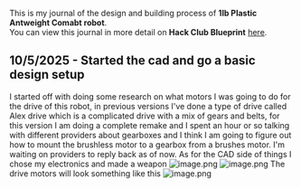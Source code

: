 <!--
  ===================    !!READ THIS NOTICE!!   ====================
  DO NOT edit this file manually. Your changes WILL BE OVERWRITTEN!
  This journal is auto generated and updated by Hack Club Blueprint.
  To edit this file, please edit your journal entries on Blueprint.
  ==================================================================
-->

This is my journal of the design and building process of **1lb Plastic Antweight Comabt robot**.  
You can view this journal in more detail on **Hack Club Blueprint** [here](https://blueprint.hackclub.com/projects/182).


## 10/5/2025 - Started the cad and go a basic design setup  

I started off with doing some research on what motors I was going to do for the drive of this robot, in previous versions I've done a type of drive called Alex drive which is a complicated drive with a mix of gears and belts, for this version I am doing a complete remake and I spent an hour or so talking with different providers about gearboxes and I think I am going to figure out how to mount the brushless motor to a gearbox from a brushes motor. I'm waiting on providers to reply back as of now. As for the CAD side of things I chose my electronics and made a weapon ![image.png](https://blueprint.hackclub.com/user-attachments/blobs/redirect/eyJfcmFpbHMiOnsiZGF0YSI6NDkxLCJwdXIiOiJibG9iX2lkIn19--a8968808ec250f1b8b11a4cd3febd594cb0d304c/image.png)
![image.png](https://blueprint.hackclub.com/user-attachments/blobs/redirect/eyJfcmFpbHMiOnsiZGF0YSI6NDkyLCJwdXIiOiJibG9iX2lkIn19--aa733b7a013e5d3edbb9cfafe792b89791a3137a/image.png)
The drive motors will look something like this 
![image.png](https://blueprint.hackclub.com/user-attachments/blobs/redirect/eyJfcmFpbHMiOnsiZGF0YSI6NDk5LCJwdXIiOiJibG9iX2lkIn19--e1251d1e14e5b9732831e51fe9795eedbd5aab2f/image.png)
  


